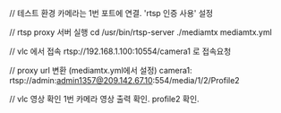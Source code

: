 // 테스트 환경
  카메라는 1번 포트에 연결. 'rtsp 인증 사용' 설정

// rtsp proxy 서버 실행
  cd /usr/bin/rtsp-server
  ./mediamtx mediamtx.yml

// vlc 에서 접속
  rtsp://192.168.1.100:10554/camera1 로 접속요청

// proxy url 변환 (mediamtx.yml에서 설정)
  camera1: rtsp://admin:admin1357@209.142.67.10:554/media/1/2/Profile2

// vlc 영상 확인
  1번 카메라 영상 출력 확인.
  profile2 확인. 